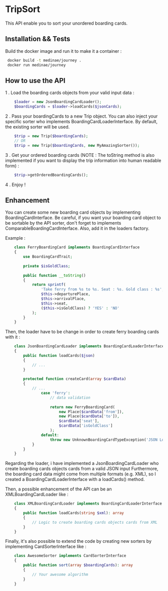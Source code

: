 # TripSort
This API enable you to sort your unordered boarding cards.

## Installation && Tests

Build the docker image and run it to make it a container :

```bash
 docker build -t medinae/journey .
 docker run medinae/journey

```

## How to use the API

1 . Load the boarding cards objects from your valid input data :

```php
    $loader = new JsonBoardingCardLoader();
    $boardingCards = $loader->loadCards($jsonCards);
```

2 . Pass your boardingCards to a new Trip object. You can also inject your specific sorter who implements BoardingCardLoaderInterface. By default, the existing sorter will be used.
    
```php
    $trip = new Trip($boardingCards);
    // OR
    $trip = new Trip($boardingCards, new MyAmazingSorter());
```

3 . Get your ordered boarding cards (NOTE : The toString method is also implemented if you want to display the trip information into human readable form) :

```php
    $trip->getOrderedBoardingCards();
```

4 . Enjoy !

    
## Enhancement

You can create some new boarding card objects by implementing BoardingCardInterface. Be careful, if you want your boarding card object to be sortable by the API sorter, don't forget to implements ComparableBoardingCardInterface.
Also, add it in the loaders factory.

Example :     
    
```php
    class FerryBoardingCard implements BoardingCardInterface
    {
        use BoardingCardTrait;
        
        private $isGoldClass;
        
        public function __toString()
        {
            return sprintf(
                'Take ferry from %s to %s. Seat : %s. Gold class : %s',
                $this->departurePlace,
                $this->arrivalPlace,
                $this->seat,
                ($this->isGoldClass) ? 'YES' : 'NO'
            );
        }
    }
```
    
Then, the loader have to be change in order to create ferry boarding cards with it : 

```php
    class JsonBoardingCardLoader implements BoardingCardLoaderInterface
    {
        public function loadCards($json)
        {
            // ...
        }
    
        protected function createCard(array $cardData)
        {
            // ...
                case 'ferry':
                    // data validation
    
                    return new FerryBoardingCard(
                        new Place($cardData['from']),
                        new Place($cardData['to']),
                        $cardData['seat'],
                        $cardData['isGoldClass']
                    );
                default:
                    throw new UnknownBoardingCardTypeException('JSON Loading : Unknown board card type '.$type);
            }
        }
    }
```

Regarding the loader, i have implemented a JsonBoardingCardLoader who create boarding cards objects cards from a valid JSON input
Furthermore, the boarding card data might come from multiple formats (e.g. XML), so I created a BoardingCardLoaderInterface with a loadCards() method.

Then, a possible enhancement of the API can be an XMLBoardingCardLoader like :
    
```php
    class XMLBoardingCardLoader implements BoardingCardLoaderInterface
    {
        public function loadCards(string $xml): array
        {
            // Logic to create boarding cards objects cards from XML
        }
    }
```


Finally, it's also possible to extend the code by creating new sorters by implementing CardSorterInterface like :

```php
    class AwesomeSorter implements CardSorterInterface
    {
        public function sort(array $boardingCards): array
        {
            // Your awesome algorithm
        }
    }
```
